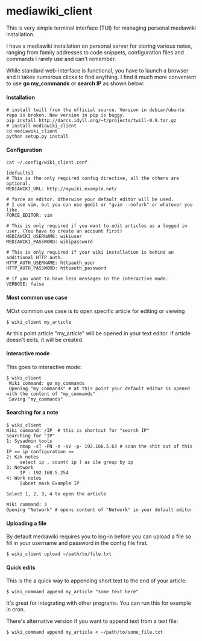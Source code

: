 mediawiki_client
================

This is very simple terminal interface (TUI) for managing personal mediawiki installation.

I have a mediawiki installation on personal server for storing various notes, ranging from family addresses to code snippets, configuration files and commands I rarely use and can't remember.

While standard web-interface is functional, you have to launch a browser and it takes numerous clicks to find anything. 
I find it much more convenient to use **go my_commands** or **search IP** as shown below:

#### Installation ####

    # install twill from the official source. Version in debian/ubuntu repo is broken. New version in pip is buggy.
    pip install http://darcs.idyll.org/~t/projects/twill-0.9.tar.gz
    # install mediawiki_client
    cd mediawiki_client
    python setup.py install

#### Configuration ####
    
    cat ~/.config/wiki_client.conf
    
    [defaults]
    # This is the only required config directive, all the others are optional.
    MEDIAWIKI_URL: http://mywiki.example.net/
    
    # force an editor. Otherwise your default editor will be used.
    # I use vim, but you can use gedit or "gvim --nofork" or whatever you like.
    FORCE_EDITOR: vim
    
    # This is only required if you want to edit articles as a logged in user. (You have to create an account first)
    MEDIAWIKI_USERNAME: wikiuser
    MEDIAWIKI_PASSWORD: wikipassword
    
    # This is only required if your wiki installation is behind an additional HTTP auth.
    HTTP_AUTH_USERNAME: httpauth_user
    HTTP_AUTH_PASSWORD: httpauth_password
    
    # If you want to have less messages in the interactive mode.
    VERBOSE: false

#### Most common use case

MOst common use case is to open specific article for editing or viewing

    $ wiki_client my_article
    
Ar this point article "my_article" will be opened in your text editor.
If article doesn't exits, it will be created.


#### Interactive mode
    
This goes to interactive mode:

    $ wiki_client
     Wiki command: go my_commands 
     Opening "my_commands" # at this point your default editor is opened with the content of "my_commands"
     Saving "my_commands"


     
#### Searching for a note

    $ wiki_client
    Wiki command: /IP  # this is shortcut for "search IP"
    Searching for "IP"
    1: Sysadmin tools 
    	 nmap -sT -PN -n -sV -p- 192.168.5.63 # scan the shit out of this IP == ip configuration ==
    2: Kzk notes 
    	 select ip , count( ip ) as ile group by ip 
    3: Network 
    	 IP : 192.168.5.254
    4: Work notes 
    	 Subnet mask Example IP 
        
    Select 1, 2, 3, 4 to open the article
     
    Wiki command: 3
    Opening "Network" # opens content of "Network" in your default editor

#### Uploading a file

By default mediawiki requires you to log-in before you can upload a file so fill in your username and password in the config file first. 
    
    $ wiki_client upload ~/path/to/file.txt

#### Quick edits

This is the a quick way to appending short text to the end of your article:

    $ wiki_command append my_article "some text here"
    
It's great for integrating with other programs. You can run this for example in cron.

There's alternative version if you want to append text from a text file:

    $ wiki_command append my_article < ~/path/to/some_file.txt
    


    
